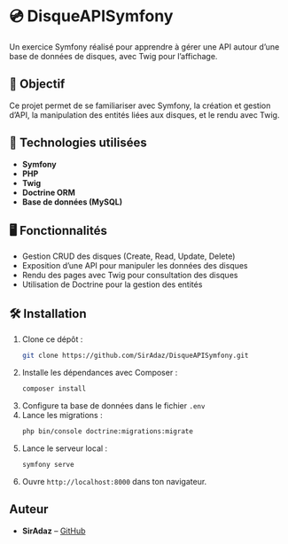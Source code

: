 # 💿 DisqueAPISymfony

Un exercice Symfony réalisé pour apprendre à gérer une API autour d’une base de données de disques, avec Twig pour l’affichage.

## 🎯 Objectif

Ce projet permet de se familiariser avec Symfony, la création et gestion d’API, la manipulation des entités liées aux disques, et le rendu avec Twig.

## 🚀 Technologies utilisées

- **Symfony**
- **PHP**
- **Twig**
- **Doctrine ORM**
- **Base de données (MySQL)**

## 🖥️ Fonctionnalités

- Gestion CRUD des disques (Create, Read, Update, Delete)
- Exposition d’une API pour manipuler les données des disques
- Rendu des pages avec Twig pour consultation des disques
- Utilisation de Doctrine pour la gestion des entités

## 🛠️ Installation

1. Clone ce dépôt :
   ```bash
   git clone https://github.com/SirAdaz/DisqueAPISymfony.git
   ```
2. Installe les dépendances avec Composer :
   ```bash
   composer install
   ```
3. Configure ta base de données dans le fichier `.env`
4. Lance les migrations :
   ```bash
   php bin/console doctrine:migrations:migrate
   ```
5. Lance le serveur local :
   ```bash
   symfony serve
   ```
6. Ouvre `http://localhost:8000` dans ton navigateur.

## Auteur

- **SirAdaz** – [GitHub](https://github.com/SirAdaz)
